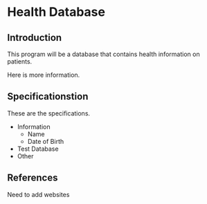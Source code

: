 # Health Database

## Introduction
This program will be a database that contains health information on patients.

Here is more information.

## Specificationstion
These are the specifications. 
* Information
    + Name
    + Date of Birth
* Test Database
* Other

## References
Need to add websites
